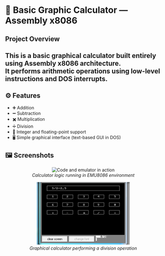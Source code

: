 # 🧮 Basic Graphic Calculator — Assembly x8086

##  Project Overview

This is a **basic graphical calculator** built entirely using **Assembly x8086 architecture**.  
It performs arithmetic operations using low-level instructions and DOS interrupts.
---
## ⚙️ Features
- ➕ Addition  
- ➖ Subtraction  
- ✖️ Multiplication  
- ➗ Division  
- 💾 Integer and floating-point support  
- 🖥️ Simple graphical interface (text-based GUI in DOS)  

## 🖼️ Screenshots

<p align="center">
  <img src="Test#1.png" alt="Code and emulator in action" width="500"/><br/>
  <em>Calculator logic running in EMU8086 environment</em>
</p>

<p align="center">
  <img src="https://github.com/DixonJafet/x8086ASMCalc/raw/812d8082a930d5f9269fa6f066d099dc5bb7d034/Test%232.png" alt="Calculator interface" width="300"/><br/>
  <em>Graphical calculator performing a division operation</em>
</p>
